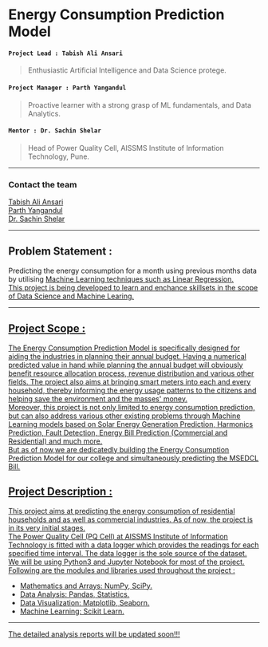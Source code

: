 # Energy Consumption Prediction Model

#### `Project Lead : Tabish Ali Ansari`
>Enthusiastic Artificial Intelligence and Data Science protege.

#### `Project Manager : Parth Yangandul`
>Proactive learner with a strong grasp of ML fundamentals, and Data Analytics.

#### `Mentor : Dr. Sachin Shelar`
>Head of Power Quality Cell, AISSMS Institute of Information Technology, Pune.
***

### Contact the team
[Tabish Ali Ansari](mailto:tabish.ansari004@yahoo.com?subject=[GitHub]%20Source%20Han%20Sans)\
[Parth Yangandul](mailto:parthyangandul@gmail.com?subject=[GitHub]%20Source%20Han%20Sans)\
[Dr. Sachin Shelar](mailto:sachin.shelar@aissmsioit.org?subject=[GitHub]%20Source%20Han%20Sans)

***
## **Problem Statement** :
Predicting the energy consumption for a month using previous months data by utilising
<u> Machine Learning <u> techniques such as Linear Regression.\
This project is being developed to learn and enchance skillsets in the scope of Data Science and Machine Learing.
***
## Project Scope :
The Energy Consumption Prediction Model is specifically designed for aiding the industries in planning their annual budget. Having a numerical predicted value in hand while planning the annual budget will obviously benefit resource allocation process, revenue distribution and various other fields. The project also aims at bringing smart meters into each and every household, thereby informing the energy usage patterns to the citizens and helping save the environment and the masses' money.\
Moreover, this project is not only limited to energy consumption prediction, but can also address various other existing problems through Machine Learning models based on Solar Energy Generation Prediction,  Harmonics Prediction, Fault Detection, Energy Bill Prediction (Commercial and Residential) and much more.\
But as of now,we are dedicatedly building the Energy Consumption Prediction Model for our college and simultaneously predicting the MSEDCL Bill.

## Project Description : 
This project aims at predicting the energy consumption of residential households and as well as commercial industries. As of now, the project is in its very initial stages.\
    The Power Quality Cell (PQ Cell) at AISSMS Institute of Information Technology is fitted with a data logger which provides the readings for each specified time interval. The data logger is the sole source of the dataset.\
We will be using Python3 and Jupyter Notebook for most of the project. Following are the modules and libraries used throughout the project :
* Mathematics and Arrays: NumPy, SciPy.
* Data Analysis: Pandas, Statistics.
* Data Visualization: Matplotlib, Seaborn.
* Machine Learning: Scikit Learn.
***

The detailed analysis reports will be updated soon!!!
